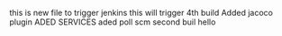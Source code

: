 this is new file to trigger jenkins
this will trigger 4th build
Added jacoco plugin
ADED SERVICES
aded poll scm
second buil
hello
